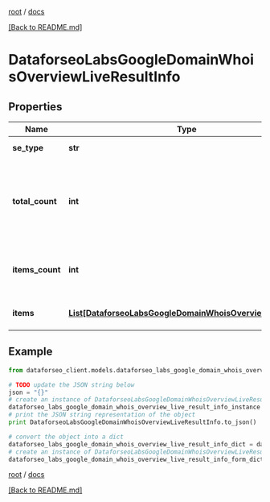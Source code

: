 [root](./../ "root") / [docs](./ "docs")

[[Back to README.md]](./../README.md "[Back to README.md]")

# DataforseoLabsGoogleDomainWhoisOverviewLiveResultInfo

## Properties

Name | Type | Description | Notes
------------ | ------------- | ------------- | -------------
**se_type** | **str** | search engine type | [optional]
**total_count** | **int** | total amount of results in our database relevant to your request | [optional]
**items_count** | **int** | the number of results returned in the items array | [optional]
**items** | [**List[DataforseoLabsGoogleDomainWhoisOverviewLiveItem]**](DataforseoLabsGoogleDomainWhoisOverviewLiveItem.md) | contains ranking and traffic data | [optional]

## Example

```python
from dataforseo_client.models.dataforseo_labs_google_domain_whois_overview_live_result_info import DataforseoLabsGoogleDomainWhoisOverviewLiveResultInfo

# TODO update the JSON string below
json = "{}"
# create an instance of DataforseoLabsGoogleDomainWhoisOverviewLiveResultInfo from a JSON string
dataforseo_labs_google_domain_whois_overview_live_result_info_instance = DataforseoLabsGoogleDomainWhoisOverviewLiveResultInfo.from_json(json)
# print the JSON string representation of the object
print DataforseoLabsGoogleDomainWhoisOverviewLiveResultInfo.to_json()

# convert the object into a dict
dataforseo_labs_google_domain_whois_overview_live_result_info_dict = dataforseo_labs_google_domain_whois_overview_live_result_info_instance.to_dict()
# create an instance of DataforseoLabsGoogleDomainWhoisOverviewLiveResultInfo from a dict
dataforseo_labs_google_domain_whois_overview_live_result_info_form_dict = dataforseo_labs_google_domain_whois_overview_live_result_info.from_dict(dataforseo_labs_google_domain_whois_overview_live_result_info_dict)
```

  

[root](./../ "root") / [docs](./ "docs")

[[Back to README.md]](./../README.md "[Back to README.md]")